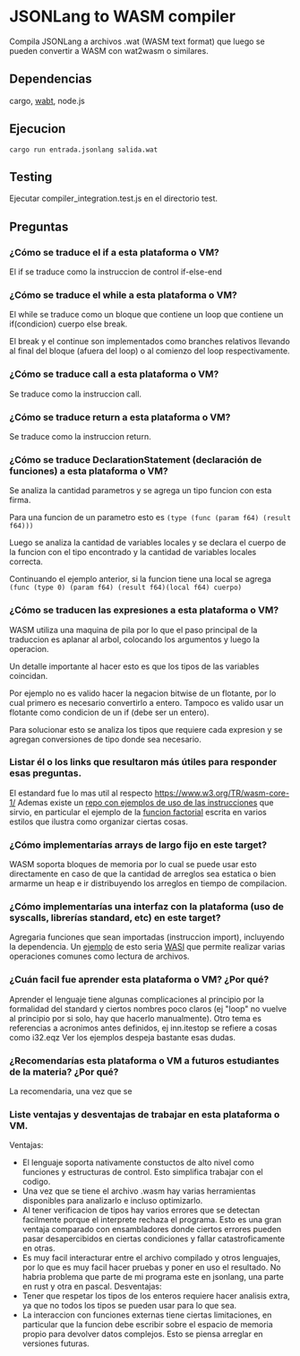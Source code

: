 # JSONLang to WASM compiler
Compila JSONLang a archivos .wat (WASM text format) que luego se pueden convertir a WASM con wat2wasm o similares.

## Dependencias
cargo, [wabt](https://github.com/WebAssembly/wabt), node.js
## Ejecucion
`cargo run entrada.jsonlang salida.wat`
## Testing
Ejecutar compiler_integration.test.js en el directorio test.

## Preguntas
### ¿Cómo se traduce el if a esta plataforma o VM?
El if se traduce como la instruccion de control if-else-end
### ¿Cómo se traduce el while a esta plataforma o VM?
El while se traduce como un bloque que contiene un loop que contiene un if(condicion) cuerpo else break.

El break y el continue son implementados como branches relativos llevando al final del bloque (afuera del loop) o al comienzo del loop respectivamente.
### ¿Cómo se traduce call a esta plataforma o VM?
Se traduce como la instruccion call.
### ¿Cómo se traduce return a esta plataforma o VM?
Se traduce como la instruccion return.
### ¿Cómo se traduce DeclarationStatement (declaración de funciones) a esta plataforma o VM?
Se analiza la cantidad parametros y se agrega un tipo funcion con esta firma.

Para una funcion de un parametro esto es `(type (func (param f64) (result f64)))`

Luego se analiza la cantidad de variables locales y se declara el cuerpo de la funcion con el tipo encontrado y la cantidad de variables locales correcta.

Continuando el ejemplo anterior, si la funcion tiene una local se agrega `(func (type 0) (param f64) (result f64)(local f64) cuerpo)`

### ¿Cómo se traducen las expresiones a esta plataforma o VM?
WASM utiliza una maquina de pila por lo que el paso principal de la traduccion es aplanar al arbol, colocando los argumentos y luego la operacion.

Un detalle importante al hacer esto es que los tipos de las variables coincidan.

Por ejemplo no es valido hacer la negacion bitwise de un flotante, por lo cual primero es necesario convertirlo a entero.
Tampoco es valido usar un flotante como condicion de un if (debe ser un entero).

Para solucionar esto se analiza los tipos que requiere cada expresion y se agregan conversiones de tipo donde sea necesario.
### Listar él o los links que resultaron más útiles para responder esas preguntas.
El estandard fue lo mas util al respecto https://www.w3.org/TR/wasm-core-1/
Ademas existe un [repo con ejemplos de uso de las instrucciones](https://github.com/WebAssembly/spec/tree/main/test/core) que sirvio,
en particular el ejemplo de la [funcion factorial](https://github.com/WebAssembly/spec/blob/main/test/core/fac.wast) escrita en
varios estilos que ilustra como organizar ciertas cosas.
### ¿Cómo implementarías arrays de largo fijo en este target?
WASM soporta bloques de memoria por lo cual se puede usar esto directamente en caso de que la cantidad de arreglos sea estatica
o bien armarme un heap e ir distribuyendo los arreglos en tiempo de compilacion.
### ¿Cómo implementarías una interfaz con la plataforma (uso de syscalls, librerías standard, etc) en este target?
Agregaria funciones que sean importadas (instruccion import), incluyendo la dependencia.
Un [ejemplo](https://github.com/bytecodealliance/wasmtime/blob/main/docs/WASI-tutorial.md#web-assembly-text-example) de esto seria [WASI](https://wasi.dev/)
que permite realizar varias operaciones comunes como lectura de archivos.
### ¿Cuán facil fue aprender esta plataforma o VM? ¿Por qué?
Aprender el lenguaje tiene algunas complicaciones al principio por la formalidad del standard y ciertos nombres poco claros (ej "loop" no vuelve al principio por si solo, hay que hacerlo manualmente). Otro tema es referencias a acronimos antes definidos, ej inn.itestop se refiere a cosas como i32.eqz
Ver los ejemplos despeja bastante esas dudas.
### ¿Recomendarías esta plataforma o VM a futuros estudiantes de la materia? ¿Por qué?
La recomendaria, una vez que se 
### Liste ventajas y desventajas de trabajar en esta plataforma o VM.
Ventajas:
- El lenguaje soporta nativamente constuctos de alto nivel como funciones y estructuras de control. Esto simplifica trabajar con el codigo.
- Una vez que se tiene el archivo .wasm hay varias herramientas disponibles para analizarlo e incluso optimizarlo.
- Al tener verificacion de tipos hay varios errores que se detectan facilmente porque el interprete rechaza el programa.
  Esto es una gran ventaja comparado con ensambladores donde ciertos errores pueden pasar desapercibidos en ciertas condiciones y fallar catastroficamente en otras.
- Es muy facil interacturar entre el archivo compilado y otros lenguajes, por lo que es muy facil hacer pruebas y poner en uso el resultado.
  No habria problema que parte de mi programa este en jsonlang, una parte en rust y otra en pascal.
Desventajas:
- Tener que respetar los tipos de los enteros requiere hacer analisis extra, ya que no todos los tipos se pueden usar para lo que sea.
- La interaccion con funciones externas tiene ciertas limitaciones, en particular que la funcion debe escribir sobre el espacio de memoria propio para
  devolver datos complejos. Esto se piensa arreglar en versiones futuras.